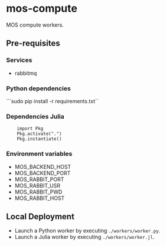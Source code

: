 # mos-compute

MOS compute workers.

## Pre-requisites

### Services

* rabbitmq

### Python dependencies

```sudo pip install -r requirements.txt``

### Dependencies Julia

```
    import Pkg
    Pkg.activate(".")
    Pkg.instantiate()
```

### Environment variables

* MOS_BACKEND_HOST
* MOS_BACKEND_PORT
* MOS_RABBIT_PORT
* MOS_RABBIT_USR
* MOS_RABBIT_PWD
* MOS_RABBIT_HOST

## Local Deployment

* Launch a Python worker by executing ``./workers/worker.py``.
* Launch a Julia worker by executing ``./workers/worker.jl``.
